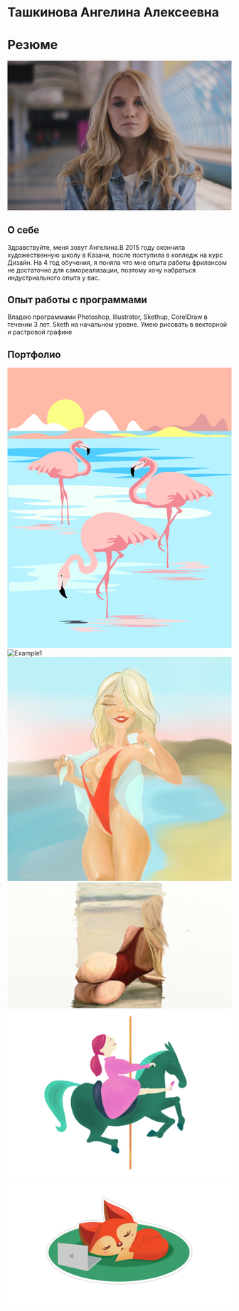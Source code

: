 # Ташкинова Ангелина Алексеевна
# Резюме

![Example1](/I.jpg)
##  О себе
  Здравствуйте, меня зовут Ангелина.В 2015 году окончила художественную школу в Казани, после поступила в колледж на курс Дизайн. На 4 год обучения, я поняла что мне опыта работы фрилансом не достаточно для самореализации, поэтому хочу набраться индустриального опыта у вас.

## Опыт работы с программами

  Владею программами Photoshop, Illustrator, Skethup, CorelDraw в течении 3 лет. Sketh на начальном уровне. Умею рисовать в векторной и растровой графике

## Портфолио
![Example1](/фламинго-001.jpg)
![Example1](/vector.jpg)
![Example1](/Пляж.jpg)
![Example1](/пляж2.jpg)
![Example1](/карусель.jpg)
![Example1](/лис-001.jpg)
